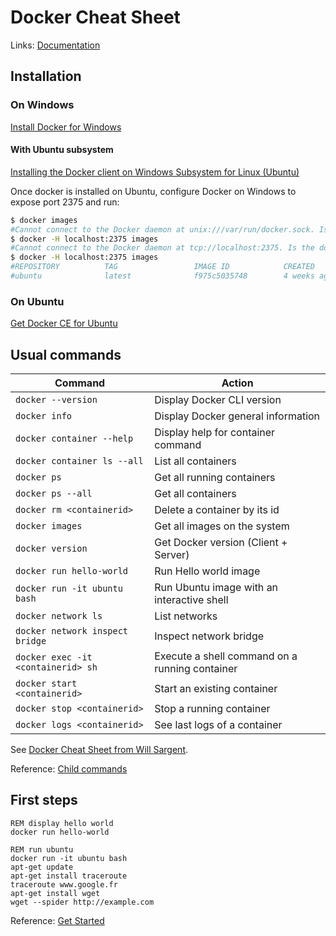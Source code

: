# Docker Cheat Sheet

Links: [Documentation](https://docs.docker.com/)

## Installation

### On Windows

[Install Docker for Windows](https://docs.docker.com/docker-for-windows/install/#start-docker-for-windows)

#### With Ubuntu subsystem

[Installing the Docker client on Windows Subsystem for Linux (Ubuntu)](https://medium.com/@sebagomez/installing-the-docker-client-on-ubuntus-windows-subsystem-for-linux-612b392a44c4)

Once docker is installed on Ubuntu, configure Docker on Windows to expose port 2375 and run:

```bash
$ docker images
#Cannot connect to the Docker daemon at unix:///var/run/docker.sock. Is the docker daemon running?
$ docker -H localhost:2375 images
#Cannot connect to the Docker daemon at tcp://localhost:2375. Is the docker daemon running?
$ docker -H localhost:2375 images
#REPOSITORY          TAG                 IMAGE ID            CREATED             SIZE
#ubuntu              latest              f975c5035748        4 weeks ago         112MB
```

### On Ubuntu

[Get Docker CE for Ubuntu](https://docs.docker.com/install/linux/docker-ce/ubuntu/#set-up-the-repository)

## Usual commands

Command | Action
------- | ------
`docker --version` | Display Docker CLI version
`docker info` | Display Docker general information
`docker container --help` | Display help for container command
`docker container ls --all` | List all containers
`docker ps` | Get all running containers
`docker ps --all` | Get all containers
`docker rm <containerid>` | Delete a container by its id
`docker images` | Get all images on the system
`docker version` | Get Docker version (Client + Server)
`docker run hello-world` | Run Hello world image
`docker run -it ubuntu bash` | Run Ubuntu image with an interactive shell
`docker network ls` | List networks
`docker network inspect bridge` | Inspect network bridge
`docker exec -it <containerid> sh` | Execute a shell command on a running container
`docker start <containerid>` | Start an existing container
`docker stop <containerid>` | Stop a running container
`docker logs <containerid>` | See last logs of a container

See [Docker Cheat Sheet from Will Sargent](https://github.com/wsargent/docker-cheat-sheet).

Reference: [Child commands](https://docs.docker.com/engine/reference/commandline/docker/#child-commands)

## First steps

```dos
REM display hello world
docker run hello-world
```

```dos
REM run ubuntu
docker run -it ubuntu bash
apt-get update
apt-get install traceroute
traceroute www.google.fr
apt-get install wget
wget --spider http://example.com
```

Reference: [Get Started](https://docs.docker.com/get-started/)
